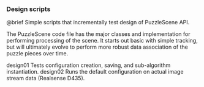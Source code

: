 

### Design scripts ###

@brief  Simple scripts that incrementally test design of PuzzleScene API.

The PuzzleScene code file has the major classes and implementation for
performing processing of the scene.  It starts out basic with simple
tracking, but will ultimately evolve to perform more robust data association
of the puzzle pieces over time.

design01    Tests configuration creation, saving, and sub-algorithm instantiation.
design02    Runs the default configuration on actual image stream data (Realsense D435).
